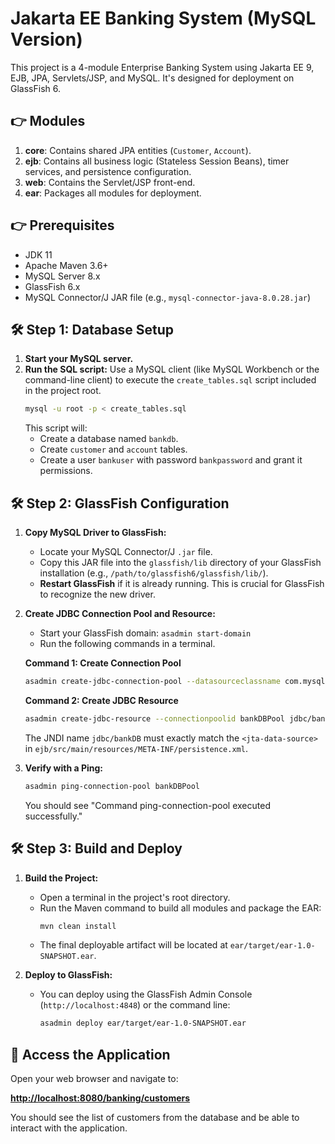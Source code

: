 # Jakarta EE Banking System (MySQL Version)

This project is a 4-module Enterprise Banking System using Jakarta EE 9, EJB, JPA, Servlets/JSP, and MySQL. It's designed for deployment on GlassFish 6.

## 👉 Modules

1.  **core**: Contains shared JPA entities (`Customer`, `Account`).
2.  **ejb**: Contains all business logic (Stateless Session Beans), timer services, and persistence configuration.
3.  **web**: Contains the Servlet/JSP front-end.
4.  **ear**: Packages all modules for deployment.

## 👉 Prerequisites

-   JDK 11
-   Apache Maven 3.6+
-   MySQL Server 8.x
-   GlassFish 6.x
-   MySQL Connector/J JAR file (e.g., `mysql-connector-java-8.0.28.jar`)

## 🛠️ Step 1: Database Setup

1.  **Start your MySQL server.**
2.  **Run the SQL script:** Use a MySQL client (like MySQL Workbench or the command-line client) to execute the `create_tables.sql` script included in the project root.
    ```sh
    mysql -u root -p < create_tables.sql
    ```
    This script will:
    -   Create a database named `bankdb`.
    -   Create `customer` and `account` tables.
    -   Create a user `bankuser` with password `bankpassword` and grant it permissions.

## 🛠️ Step 2: GlassFish Configuration

1.  **Copy MySQL Driver to GlassFish:**
    -   Locate your MySQL Connector/J `.jar` file.
    -   Copy this JAR file into the `glassfish/lib` directory of your GlassFish installation (e.g., `/path/to/glassfish6/glassfish/lib/`).
    -   **Restart GlassFish** if it is already running. This is crucial for GlassFish to recognize the new driver.

2.  **Create JDBC Connection Pool and Resource:**
    -   Start your GlassFish domain: `asadmin start-domain`
    -   Run the following commands in a terminal.

    **Command 1: Create Connection Pool**
    ```sh
    asadmin create-jdbc-connection-pool --datasourceclassname com.mysql.cj.jdbc.MysqlDataSource --restype javax.sql.DataSource --property user=bankuser:password=bankpassword:serverName=localhost:portNumber=3306:databaseName=bankdb bankDBPool
    ```

    **Command 2: Create JDBC Resource**
    ```sh
    asadmin create-jdbc-resource --connectionpoolid bankDBPool jdbc/bankDB
    ```
    The JNDI name `jdbc/bankDB` must exactly match the `<jta-data-source>` in `ejb/src/main/resources/META-INF/persistence.xml`.

3.  **Verify with a Ping:**
    ```sh
    asadmin ping-connection-pool bankDBPool
    ```
    You should see "Command ping-connection-pool executed successfully."

## 🛠️ Step 3: Build and Deploy

1.  **Build the Project:**
    -   Open a terminal in the project's root directory.
    -   Run the Maven command to build all modules and package the EAR:
        ```sh
        mvn clean install
        ```
    -   The final deployable artifact will be located at `ear/target/ear-1.0-SNAPSHOT.ear`.

2.  **Deploy to GlassFish:**
    -   You can deploy using the GlassFish Admin Console (`http://localhost:4848`) or the command line:
        ```sh
        asadmin deploy ear/target/ear-1.0-SNAPSHOT.ear
        ```

## 🚀 Access the Application

Open your web browser and navigate to:

**[http://localhost:8080/banking/customers](http://localhost:8080/banking/customers)**

You should see the list of customers from the database and be able to interact with the application.